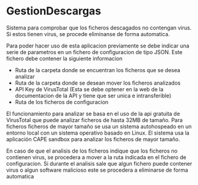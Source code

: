 # GestionDescargas
 Sistema para comprobar que los ficheros descagados no contengan virus. Si estos tienen virus, se procede  eliminanse de forma automatica.

 Para poder hacer uso de esta aplicacion previamente se debe indicar una serie de parametros en un fichero de configuracion de tipo JSON. Este fichero debe contener la siguiente informacion

- Ruta de la carpeta donde se encuentran los ficheros que se desea analizar
- Ruta de la carpeta donde se desean mover los ficheros analizados
- API Key de VirusTotal (Esta se debe optener en la web de la documentacion de la API y tiene que ser unica e intransferible)
- Ruta de los ficheros de configuracion

 El funcionamiento para analizar se basa en el uso de la api gratuita de VirusTotal que puede analizar ficheros de hasta 32MB de tamaño. Para ficheros ficheros de mayor tamaño se usa un sistema autohospeado en un entorno local con un sistema operativo basado en Linux. El sistema usa la aplicación CAPE sandbox para analizar los ficheros de mayor tamaño.

 En caso de que el analisis de los ficheros indique que los ficheros no contienen virus, se procedera a mover a la ruta indicada en el fichero de configuracion. Si durante el analisis sale que algun fichero puede contener virus o algun software malicioso este se procedera a eliminarse de forma automatica
 
 

